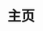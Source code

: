 ---
layout: home
title: 主页
landing-title: '南京大学IT侠互助协会'
description: null
image: null
index: false
author: null
---
